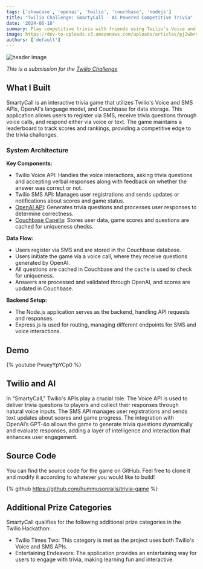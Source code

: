 ```yaml
---
tags: ['showcase', 'openai', 'twilio', 'couchbase', 'nodejs']
title: "Twilio Challenge: SmartyCall - AI Powered Competitive Trivia"
date: '2024-06-18'
summary: Play competitive trivia with friends using Twilio's Voice and SMS APIs, OpenAI's language model, and Couchbase for data storage.
image: https://dev-to-uploads.s3.amazonaws.com/uploads/articles/pj2wbro9ulfbbc775obs.png
authors: ['default']
---
```


![header image](https://dev-to-uploads.s3.amazonaws.com/uploads/articles/pj2wbro9ulfbbc775obs.png)

*This is a submission for the [Twilio Challenge ](https://dev.to/challenges/twilio)*

## What I Built

SmartyCall is an interactive trivia game that utilizes Twilio's Voice and SMS APIs, OpenAI's language model, and Couchbase for data storage. This application allows users to register via SMS, receive trivia questions through voice calls, and respond either via voice or text. The game maintains a leaderboard to track scores and rankings, providing a competitive edge to the trivia challenges.

### System Architecture

**Key Components:**

* Twilio Voice API: Handles the voice interactions, asking trivia questions and accepting verbal responses along with feedback on whether the answer was correct or not.
* Twilio SMS API: Manages user registrations and sends updates or notifications about scores and game status.
* [OpenAI API](https://openai.com): Generates trivia questions and processes user responses to determine correctness.
* [Couchbase Capella](https://cloud.couchbase.com): Stores user data, game scores and questions are cached for uniqueness checks.

**Data Flow:**

* Users register via SMS and are stored in the Couchbase database.
* Users initiate the game via a voice call, where they receive questions generated by OpenAI.
* All questions are cached in Couchbase and the cache is used to check for uniqueness.
* Answers are processed and validated through OpenAI, and scores are updated in Couchbase.

**Backend Setup:**

* The Node.js application serves as the backend, handling API requests and responses.
* Express.js is used for routing, managing different endpoints for SMS and voice interactions.

## Demo
 {% youtube PvueyYpYCp0 %}

## Twilio and AI

In "SmartyCall," Twilio's APIs play a crucial role. The Voice API is used to deliver trivia questions to players and collect their responses through natural voice inputs. The SMS API manages user registrations and sends text updates about scores and game progress. The integration with OpenAI’s GPT-4o allows the game to generate trivia questions dynamically and evaluate responses, adding a layer of intelligence and interaction that enhances user engagement.

## Source Code

You can find the source code for the game on GitHub. Feel free to clone it and modify it according to whatever you would like to build!

{% github https://github.com/hummusonrails/trivia-game %}

## Additional Prize Categories

SmartyCall qualifies for the following additional prize categories in the Twilio Hackathon:

* Twilio Times Two: This category is met as the project uses both Twilio's Voice and SMS APIs.
* Entertaining Endeavors: The application provides an entertaining way for users to engage with trivia, making learning fun and interactive.
